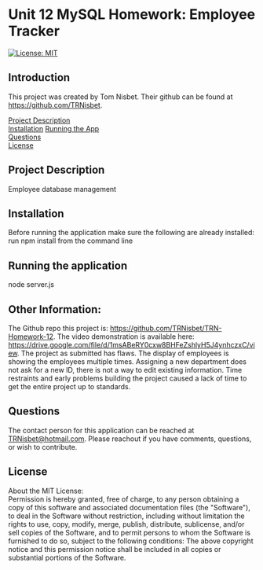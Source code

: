 
# Unit 12 MySQL Homework: Employee Tracker
[![License: MIT](https://img.shields.io/badge/License-MIT-yellow.svg)](https://opensource.org/licenses/MIT)

## Introduction

This project was created by Tom Nisbet. Their github can be found at https://github.com/TRNisbet.

[Project Description](#project-description)  
[Installation](#installation)
[Running the App](#running-the-application)  
[Questions](#questions)  
[License](#license)  


## Project Description  
Employee database management  


## Installation  
Before running the application make sure the following are already installed: 
run npm install from the command line 

## Running the application 
node server.js

## Other Information:
The Github repo this project is: https://github.com/TRNisbet/TRN-Homework-12. The video demonstration is available here: https://drive.google.com/file/d/1msABeRY0cxw8BHFeZshlyH5J4ynhczxC/view.  The project as submitted has flaws.  The display of employees is showing the employees multiple times.  Assigning a new department does not ask for a new ID, there is not a way to edit existing information.  Time restraints and early problems building the project caused a lack of time to get the entire project up to standards.  


## Questions
The contact person for this application can be reached at TRNisbet@hotmail.com. Please reachout if you have comments, questions, or wish to contribute. 

## License  
About the MIT License:   
Permission is hereby granted, free of charge, to any person obtaining a copy of this software and associated documentation files (the "Software"), to deal in the Software without restriction, including without limitation the rights to use, copy, modify, merge, publish, distribute, sublicense, and/or sell copies of the Software, and to permit persons to whom the Software is furnished to do so, subject to the following conditions: The above copyright notice and this permission notice shall be included in all copies or substantial portions of the Software.
